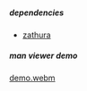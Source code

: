 ##### dependencies

- [zathura](https://github.com/pwmt/zathura)

##### man viewer demo

[demo.webm](https://user-images.githubusercontent.com/78869105/215282539-7047ac7b-96b7-4d12-852e-7d18b7333f04.webm)
